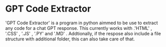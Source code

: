 # GPT Code Extractor

'GPT Code Extractor' is a program in python aimmed to be use to extract any code for a chat GPT response. This currently works with .'HTML' , '.CSS' , '.JS' , '.PY' and '.MD' .
Addtionally, if the respose also include a file structure with additional folder, this can also take care of that.
